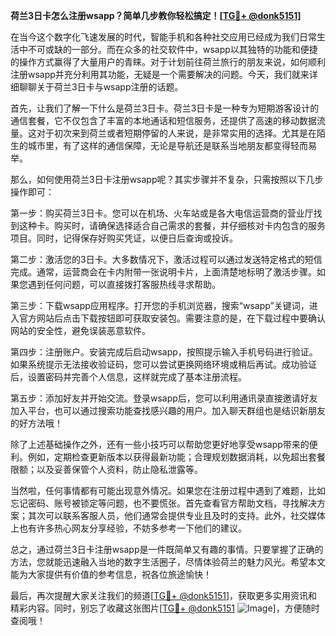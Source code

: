 **荷兰3日卡怎么注册wsapp？简单几步教你轻松搞定！[[TG💪+ @donk5151](https://t.me/s/donk5151)]**

在当今这个数字化飞速发展的时代，智能手机和各种社交应用已经成为我们日常生活中不可或缺的一部分。而在众多的社交软件中，wsapp以其独特的功能和便捷的操作方式赢得了大量用户的青睐。对于计划前往荷兰旅行的朋友来说，如何顺利注册wsapp并充分利用其功能，无疑是一个需要解决的问题。今天，我们就来详细聊聊关于荷兰3日卡与wsapp注册的话题。

首先，让我们了解一下什么是荷兰3日卡。荷兰3日卡是一种专为短期游客设计的通信套餐，它不仅包含了丰富的本地通话和短信服务，还提供了高速的移动数据流量。这对于初次来到荷兰或者短期停留的人来说，是非常实用的选择。尤其是在陌生的城市里，有了这样的通信保障，无论是导航还是联系当地朋友都变得轻而易举。

那么，如何使用荷兰3日卡注册wsapp呢？其实步骤并不复杂，只需按照以下几步操作即可：

第一步：购买荷兰3日卡。您可以在机场、火车站或是各大电信运营商的营业厅找到这种卡。购买时，请确保选择适合自己需求的套餐，并仔细核对卡内包含的服务项目。同时，记得保存好购买凭证，以便日后查询或投诉。

第二步：激活您的3日卡。大多数情况下，激活过程可以通过发送特定格式的短信完成。通常，运营商会在卡内附带一张说明卡片，上面清楚地标明了激活步骤。如果您遇到任何问题，可以直接拨打客服热线寻求帮助。

第三步：下载wsapp应用程序。打开您的手机浏览器，搜索“wsapp”关键词，进入官方网站后点击下载按钮即可获取安装包。需要注意的是，在下载过程中要确认网站的安全性，避免误装恶意软件。

第四步：注册账户。安装完成后启动wsapp，按照提示输入手机号码进行验证。如果系统提示无法接收验证码，您可以尝试更换网络环境或稍后再试。成功验证后，设置密码并完善个人信息，这样就完成了基本注册流程。

第五步：添加好友并开始交流。登录wsapp后，您可以利用通讯录直接邀请好友加入平台，也可以通过搜索功能查找感兴趣的用户。加入聊天群组也是结识新朋友的好方法哦！

除了上述基础操作之外，还有一些小技巧可以帮助您更好地享受wsapp带来的便利。例如，定期检查更新版本以获得最新功能；合理规划数据消耗，以免超出套餐限额；以及妥善保管个人资料，防止隐私泄露等。

当然啦，任何事情都有可能出现意外情况。如果您在注册过程中遇到了难题，比如忘记密码、账号被锁定等问题，也不要慌张。首先查看官方帮助文档，寻找解决方案；其次可以联系客服人员，他们通常会提供专业且及时的支持。此外，社交媒体上也有许多热心网友分享经验，不妨多参考一下他们的建议。

总之，通过荷兰3日卡注册wsapp是一件既简单又有趣的事情。只要掌握了正确的方法，您就能迅速融入当地的数字生活圈子，尽情体验荷兰的魅力风光。希望本文能为大家提供有价值的参考信息，祝各位旅途愉快！

最后，再次提醒大家关注我们的频道[[TG💪+ @donk5151](https://t.me/s/donk5151)]，获取更多实用资讯和精彩内容。同时，别忘了收藏这张图片[[TG💪+ @donk5151](https://t.me/s/donk5151) ![Image](https://i.postimg.cc/rwNCRYN7/Snipaste-2025-04-30-17-27-05.png)]，方便随时查阅哦！